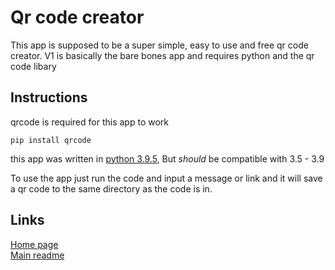# Qr code creator
This app is supposed to be a super simple, easy to use and free qr code creator. V1 is basically the bare bones app and requires python and the qr code libary

## Instructions
qrcode is required for this app to work
```
pip install qrcode
```
this app was written in [python 3.9.5](https://www.python.org/downloads/release/python-395/), But *should* be compatible with 3.5 - 3.9

To use the app just run the code and input a message or link and it will save a qr code to the same directory as the code is in.


## Links
[Home page](../)\
[Main readme](../README.md)